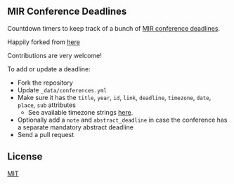 ## MIR Conference Deadlines 

Countdown timers to keep track of a bunch of [MIR conference deadlines](http://mir-conferences.AudioContentAnalysis.org).

Happily forked from [here](https://github.com/abhshkdz/ai-deadlines)

Contributions are very welcome!

To add or update a deadline:
- Fork the repository
- Update `_data/conferences.yml`
- Make sure it has the `title`, `year`, `id`, `link`, `deadline`, `timezone`, `date`, `place`, `sub` attributes
    + See available timezone strings [here](https://momentjs.com/timezone/).
- Optionally add a `note` and `abstract_deadline` in case the conference has a separate mandatory abstract deadline
- Send a pull request

## License

[MIT][1]

[1]: https://abhshkdz.mit-license.org/
